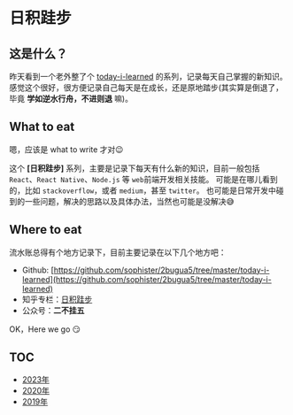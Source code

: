 # 日积跬步

## 这是什么？

昨天看到一个老外整了个 [today-i-learned](https://www.stefanjudis.com/today-i-learned/)  的系列，记录每天自己掌握的新知识。感觉这个很好，很方便记录自己每天是在成长，还是原地踏步(其实算是倒退了，毕竟 **学如逆水行舟，不进则退** 嘛)。

## What to eat

嗯，应该是 what to write 才对😉

这个 **[日积跬步]** 系列，主要是记录下每天有什么新的知识，目前一般包括 `React`、`React Native`、`Node.js` 等 `web`前端开发相关技能。
可能是在哪儿看到的，比如 `stackoverflow`，或者 `medium`，甚至 `twitter`。
也可能是日常开发中碰到的一些问题，解决的思路以及具体办法，当然也可能是没解决😅

## Where to eat

流水账总得有个地方记录下，目前主要记录在以下几个地方吧：

* Github: [https://github.com/sophister/2bugua5/tree/master/today-i-learned](https://github.com/sophister/2bugua5/tree/master/today-i-learned)
* 知乎专栏：[日积跬步](https://zhuanlan.zhihu.com/c_1145361789180104704)
* 公众号：**二不挂五** 

OK，Here we go 😏

## TOC

* [2023年](./2023/readme.md)
* [2020年](./2020/readme.md)
* [2019年](./2019/readme.md)

